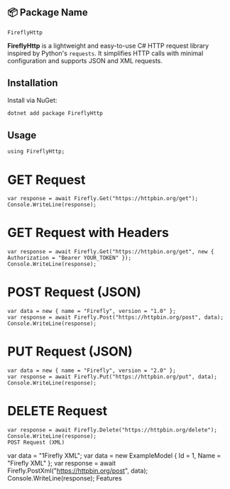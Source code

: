 ﻿## 📦 **Package Name**
`FireflyHttp`

**FireflyHttp** is a lightweight and easy-to-use C# HTTP request library inspired by Python's `requests`. It simplifies HTTP calls with minimal configuration and supports JSON and XML requests.

## **Installation**

Install via NuGet:


```bash
dotnet add package FireflyHttp
```

## **Usage**

```using FireflyHttp;```

# GET Request

	var response = await Firefly.Get("https://httpbin.org/get");
	Console.WriteLine(response);


# GET Request with Headers

	var response = await Firefly.Get("https://httpbin.org/get", new { Authorization = "Bearer YOUR_TOKEN" });
	Console.WriteLine(response);


# POST Request (JSON)

	var data = new { name = "Firefly", version = "1.0" };
	var response = await Firefly.Post("https://httpbin.org/post", data);
	Console.WriteLine(response);


# PUT Request (JSON)

	var data = new { name = "Firefly", version = "2.0" };
	var response = await Firefly.Put("https://httpbin.org/put", data);
	Console.WriteLine(response);


# DELETE Request

	var response = await Firefly.Delete("https://httpbin.org/delete");
	Console.WriteLine(response);
	POST Request (XML)

var data = "<ExampleModel><Id>1</Id><Name>Firefly XML</Name></ExampleModel>";
var data = new ExampleModel { Id = 1, Name = "Firefly XML" };
var response = await Firefly.PostXml("https://httpbin.org/post", data);
Console.WriteLine(response);
Features